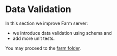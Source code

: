 # Data Validation

In this section we improve Farm server:

* we introduce data validation using schema and
* add more unit tests.

You may proceed to the [farm folder](farm/).
